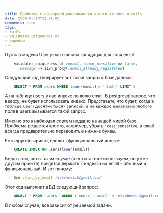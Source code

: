 ```yaml
---

title: Проблема с проверкой уникальности какого-то поля в rails
date: 2009-05-28T22:22:00
comments: true
tags: 
- rails
- validates_uniqueness_of
- индексы
---
```

Пусть в модели User у нас описана валидация для поля email

``` ruby
    validates_uniqueness_of :email, :case_sensitive => false, 
      :message => i18n_proxy(:email_already_registered)
```

Следующий код генерирует вот такой запрос к базе данных:

``` sql
    SELECT * FROM users WHERE lower(email) = 'thmth' LIMIT 1
```

А на таблице users у нас индекс по полю email. В postgresql запрос, что вверху,
не будет использовать индекс. Представьте, что будет, когда в таблице users
десятки тысяч записей, а на каждое изменение любого поля в users вызывается
такой запрос.

Именно это я наблюдал совсем недавно на нашей живой базе. Проблема решается
просто, например, убрать `:case_sensetive`, а email всегда
предварительно переводить в нижние буквы.

Есть другой вариант, сделать функциональный индекс:

``` sql
    CREATE INDEX ON users(lower(email))
```

Беда в том, что в таком случае (а его мы тоже используем, но уже в другом проекте) придется держать 2 индекса на email - 
обычный и функциональный. И вот почему:

``` ruby
    User.find_by_email 'evtuhovich@gmail.com'
```

Этот код выполнит в БД следующий запрос:

``` sql
    SELECT * FROM "users" WHERE ("users"."email" = 'evtuhovich@gmail.com') LIMIT 1
```

В любом случае, все зависит от решаемой задачи.
